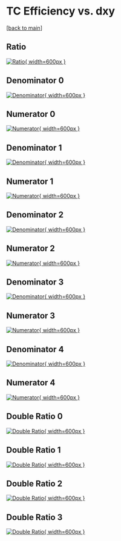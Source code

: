 # TC Efficiency vs. dxy

[[back to main](./)]



## Ratio

[![Ratio](../mtv/var/TC_base_321_-1_eff_dxy.png){ width=600px }](../mtv/var/TC_base_321_-1_eff_dxy.pdf)

## Denominator 0

[![Denominator](../mtv/den/TC_base_321_-1_eff_dxy_den0.png){ width=600px }](../mtv/den/TC_base_321_-1_eff_dxy_den0.pdf)

## Numerator 0

[![Numerator](../mtv/num/TC_base_321_-1_eff_dxy_num0.png){ width=600px }](../mtv/num/TC_base_321_-1_eff_dxy_num0.pdf)

## Denominator 1

[![Denominator](../mtv/den/TC_base_321_-1_eff_dxy_den1.png){ width=600px }](../mtv/den/TC_base_321_-1_eff_dxy_den1.pdf)

## Numerator 1

[![Numerator](../mtv/num/TC_base_321_-1_eff_dxy_num1.png){ width=600px }](../mtv/num/TC_base_321_-1_eff_dxy_num1.pdf)

## Denominator 2

[![Denominator](../mtv/den/TC_base_321_-1_eff_dxy_den2.png){ width=600px }](../mtv/den/TC_base_321_-1_eff_dxy_den2.pdf)

## Numerator 2

[![Numerator](../mtv/num/TC_base_321_-1_eff_dxy_num2.png){ width=600px }](../mtv/num/TC_base_321_-1_eff_dxy_num2.pdf)

## Denominator 3

[![Denominator](../mtv/den/TC_base_321_-1_eff_dxy_den3.png){ width=600px }](../mtv/den/TC_base_321_-1_eff_dxy_den3.pdf)

## Numerator 3

[![Numerator](../mtv/num/TC_base_321_-1_eff_dxy_num3.png){ width=600px }](../mtv/num/TC_base_321_-1_eff_dxy_num3.pdf)

## Denominator 4

[![Denominator](../mtv/den/TC_base_321_-1_eff_dxy_den4.png){ width=600px }](../mtv/den/TC_base_321_-1_eff_dxy_den4.pdf)

## Numerator 4

[![Numerator](../mtv/num/TC_base_321_-1_eff_dxy_num4.png){ width=600px }](../mtv/num/TC_base_321_-1_eff_dxy_num4.pdf)

## Double Ratio 0

[![Double Ratio](../mtv/ratio/TC_base_321_-1_eff_dxy_ratio0.png){ width=600px }](../mtv/ratio/TC_base_321_-1_eff_dxy_ratio0.pdf)

## Double Ratio 1

[![Double Ratio](../mtv/ratio/TC_base_321_-1_eff_dxy_ratio1.png){ width=600px }](../mtv/ratio/TC_base_321_-1_eff_dxy_ratio1.pdf)

## Double Ratio 2

[![Double Ratio](../mtv/ratio/TC_base_321_-1_eff_dxy_ratio2.png){ width=600px }](../mtv/ratio/TC_base_321_-1_eff_dxy_ratio2.pdf)

## Double Ratio 3

[![Double Ratio](../mtv/ratio/TC_base_321_-1_eff_dxy_ratio3.png){ width=600px }](../mtv/ratio/TC_base_321_-1_eff_dxy_ratio3.pdf)

